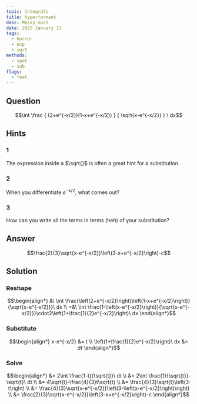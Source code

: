 ```yaml
---
topic: integrals
title: hyperformant
desc: Messy much
date: 2025 January 23
tags:
  - horror
  - exp
  - sqrt
methods:
  - spot
  - sub
flags:
  - feat
---
```



## Question
```math
\int
  \frac
    { (2+e^{-x/2})(1-x+e^{-x/2}) }
    { \sqrt{x-e^{-x/2}} }
\ dx
```


## Hints

### 1
The expression inside a $\sqrt{}$ is often a great hint for a substitution.

### 2
When you differentiate $e^{-x/2}$, what comes out?

### 3
How can you write all the terms in terms (heh) of your substitution?


## Answer
```math
\frac{2}{3}\sqrt{x-e^{-x/2}}\left(3-x+e^{-x/2}\right)-c
```


## Solution

### Reshape
```math
\begin{align*}
  &\ \int \frac{\left(2+e^{-x/2}\right)\left(1-x+e^{-x/2}\right)}{\sqrt{x-e^{-x/2}}}\ dx
  \\ =&\ \int \frac{1-\left(x-e^{-x/2}\right)}{\sqrt{x-e^{-x/2}}}\cdot2\left(1+\frac{1}{2}e^{-x/2}\right)\ dx
\end{align*}
```

### Substitute
```math
\begin{align*}
  x-e^{-x/2} &= t
  \\ \left(1+\frac{1}{2}e^{-x/2}\right)\ dx &= dt
\end{align*}
```

### Solve

```math
\begin{align*}
  &= 2\int \frac{1-t}{\sqrt{t}}\ dt
  \\ &= 2\int \frac{1}{\sqrt{t}}-\sqrt{t}\ dt
  \\ &= 4\sqrt{t}-\frac{4}{3}t\sqrt{t}
  \\ &= \frac{4}{3}\sqrt{t}\left(3-t\right)
  \\ &= \frac{4}{3}\sqrt{x-e^{-x/2}}\left(3-\left(x-e^{-x/2}\right)\right)
  \\ &= \frac{2}{3}\sqrt{x-e^{-x/2}}\left(3-x+e^{-x/2}\right)-c
\end{align*}
```
